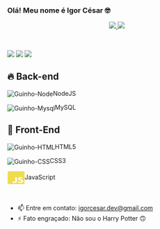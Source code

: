 ### Olá! Meu nome é Igor César :nerd_face:
<div align="center">
  <a href="https://github.com/igorcesar-dev">
  <img height="160em" src="https://github-readme-stats.vercel.app/api?username=igorcesar-dev&show_icons=true&theme=tokyonight&include_all_commits=true&count_private=true"/>
  <img height="160em" src="https://github-readme-stats.vercel.app/api/top-langs/?username=igorcesar-dev&layout=compact&langs_count=7&theme=tokyonight"/>
</div>
<div style="display: inline_block"><br>
          
  ##
 
<div> 
  <a href="https://www.linkedin.com/in/igorcesar-dev" target="_blank"><img src="https://img.shields.io/badge/-LinkedIn-%230077B5?style=for-the-badge&logo=linkedin&logoColor=white" target="_blank"></a> 
  <a href="https://www.instagram.com/igorcesar_s" target="_blank"><img src="https://img.shields.io/badge/-Instagram-%23E4405F?style=for-the-badge&logo=instagram&logoColor=white" target="_blank"></a>
  <a href="https://t.me/igorcesars"><img src="https://img.shields.io/badge/Telegram-2CA5E0?style=for-the-badge&logo=telegram&logoColor=white" target="_blank"></a> 

</div>
  <h2>🔥 Back-end</h2>
   <p><img align="center" alt="Guinho-Node" height="30" width="40" src="https://cdn.jsdelivr.net/gh/devicons/devicon/icons/nodejs/nodejs-original.svg">NodeJS</p>
   <p><img align="center" alt="Guinho-Mysql" height="30" width="40"  src="https://cdn.jsdelivr.net/gh/devicons/devicon/icons/mysql/mysql-original.svg">MySQL</p>
  
  
  <h2>🌈 Front-End</h2>
  <p><img align="center" alt="Guinho-HTML" height="30" width="40" src="https://cdn.jsdelivr.net/gh/devicons/devicon/icons/html5/html5-original.svg">HTML5</p>
  <p><img align="center" alt="Guinho-CSS" height="30" width="40" src="https://cdn.jsdelivr.net/gh/devicons/devicon/icons/css3/css3-original.svg">CSS3</p>
  <p><img align="center" alt="Guinho-Js" height="30" width="40" src="https://raw.githubusercontent.com/devicons/devicon/master/icons/javascript/javascript-plain.svg">JavaScript</p>

  <br>
  
  - 📫 Entre em contato: igorcesar.dev@gmail.com
- ⚡ Fato engraçado: Não sou o Harry Potter :upside_down_face:	
